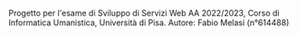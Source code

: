 Progetto per l'esame di Sviluppo di Servizi Web AA 2022/2023, Corso di Informatica Umanistica, Università di Pisa.
Autore: Fabio Melasi (n°614488)
